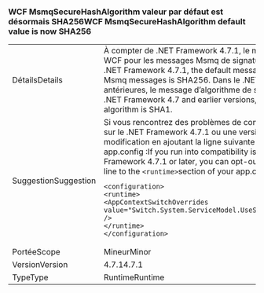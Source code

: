 ### <a name="wcf-msmqsecurehashalgorithm-default-value-is-now-sha256"></a><span data-ttu-id="5f9ea-101">WCF MsmqSecureHashAlgorithm valeur par défaut est désormais SHA256</span><span class="sxs-lookup"><span data-stu-id="5f9ea-101">WCF MsmqSecureHashAlgorithm default value is now SHA256</span></span>

|   |   |
|---|---|
|<span data-ttu-id="5f9ea-102">Détails</span><span class="sxs-lookup"><span data-stu-id="5f9ea-102">Details</span></span>|<span data-ttu-id="5f9ea-103">À compter de .NET Framework 4.7.1, le message par défaut algorithme dans WCF pour les messages Msmq de signature est SHA256.</span><span class="sxs-lookup"><span data-stu-id="5f9ea-103">Starting with the .NET Framework 4.7.1, the default message signing algorithm in WCF for Msmq messages is SHA256.</span></span> <span data-ttu-id="5f9ea-104">Dans le .NET Framework 4.7 et les versions antérieures, le message d’algorithme de signature par défaut est SHA1.</span><span class="sxs-lookup"><span data-stu-id="5f9ea-104">In the .NET Framework 4.7 and earlier versions, the default message signing algorithm is SHA1.</span></span>|
|<span data-ttu-id="5f9ea-105">Suggestion</span><span class="sxs-lookup"><span data-stu-id="5f9ea-105">Suggestion</span></span>|<span data-ttu-id="5f9ea-106">Si vous rencontrez des problèmes de compatibilité avec cette modification sur le .NET Framework 4.7.1 ou une version ultérieure, vous pouvez annuler la modification en ajoutant la ligne suivante à la <code>&lt;runtime&gt;</code>section de votre fichier app.config :</span><span class="sxs-lookup"><span data-stu-id="5f9ea-106">If you run into compatibility issues with this change on the .NET Framework 4.7.1 or later, you can opt-out the change by adding the following line to the <code>&lt;runtime&gt;</code>section of your app.config file:</span></span><pre><code class="language-xml">&lt;configuration&gt;&#13;&#10;&lt;runtime&gt;&#13;&#10;&lt;AppContextSwitchOverrides value=&quot;Switch.System.ServiceModel.UseSha1InMsmqEncryptionAlgorithm=true&quot; /&gt;&#13;&#10;&lt;/runtime&gt;&#13;&#10;&lt;/configuration&gt;&#13;&#10;</code></pre>|
|<span data-ttu-id="5f9ea-107">Portée</span><span class="sxs-lookup"><span data-stu-id="5f9ea-107">Scope</span></span>|<span data-ttu-id="5f9ea-108">Mineur</span><span class="sxs-lookup"><span data-stu-id="5f9ea-108">Minor</span></span>|
|<span data-ttu-id="5f9ea-109">Version</span><span class="sxs-lookup"><span data-stu-id="5f9ea-109">Version</span></span>|<span data-ttu-id="5f9ea-110">4.7.1</span><span class="sxs-lookup"><span data-stu-id="5f9ea-110">4.7.1</span></span>|
|<span data-ttu-id="5f9ea-111">Type</span><span class="sxs-lookup"><span data-stu-id="5f9ea-111">Type</span></span>|<span data-ttu-id="5f9ea-112">Runtime</span><span class="sxs-lookup"><span data-stu-id="5f9ea-112">Runtime</span></span>|

